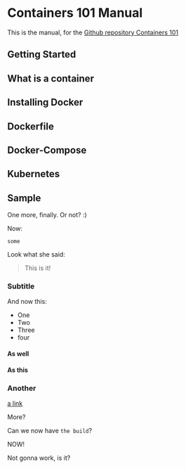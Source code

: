 # Containers 101 Manual

This is the manual, for the [Github repository Containers 101](https://github.com/rhjensen79/containers101)

## Getting Started

## What is a container

## Installing Docker

## Dockerfile

## Docker-Compose

## Kubernetes

## Sample

One more, finally. Or not? :)

Now:

```
some
```

Look what she said:

> This is it!

### Subtitle

And now this:

- One
- Two
- Three
- four

#### As well

#### As this

### Another

[a link](https://aws.com)

More?

Can we now have `the build`?

NOW!

Not gonna work, is it?
